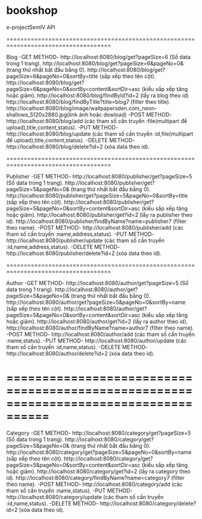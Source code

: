 # bookshop
e-projectSemIV
API

====================================================================================

Blog
-GET METHOD-
http://localhost:8080/blog/get?pageSize=6  (Số data trong 1 trang).
http://localhost:8080/blog/get?pageSize=6&pageNo=0&  (trang thứ nhất bắt đầu bằng 0).
http://localhost:8080/blog/get?pageSize=6&pageNo=0&sortBy=title  (sắp xếp theo tên cột).
http://localhost:8080/blog/get?pageSize=6&pageNo=0&sortBy=content&sortDir=asc  (kiểu sắp xếp tăng hoặc giảm).
http://localhost:8080/blog/findById?id=2  (lấy ra blog theo id)
http://localhost:8080/blog/findByTitle?title=blog7  (filter theo title).
http://localhost:8080/blog/image/wallpapersden.com_neon-shallows_5120x2880.jpg(link ảnh hoặc dowload)
-POST METHOD-
http://localhost:8080/blog/add  (các tham số cần truyền :file(multipart để upload),title,content,status).
-PUT METHOD-
http://localhost:8080/blog/update  (các tham số cần truyền :id,file(multipart để upload),title,content,status).
-DELETE METHOD-
http://localhost:8080/blog/delete?id=2  (xóa data theo id).

====================================================================================

Publisher
-GET METHOD-
http://localhost:8080/publisher/get?pageSize=5  (Số data trong 1 trang).
http://localhost:8080/publisher/get?pageSize=5&pageNo=0&  (trang thứ nhất bắt đầu bằng 0).
http://localhost:8080/publisher/get?pageSize=5&pageNo=0&sortBy=title  (sắp xếp theo tên cột).
http://localhost:8080/publisher/get?pageSize=5&pageNo=0&sortBy=content&sortDir=asc  (kiểu sắp xếp tăng hoặc giảm).
http://localhost:8080/publisher/get?id=2  (lấy ra publisher theo id).
http://localhost:8080/publisher/findByName?name=publisher7  (filter theo name).
-POST METHOD-
http://localhost:8080/publisher/add  (các tham số cần truyền :name,address,status).
-PUT METHOD-
http://localhost:8080/publisher/update  (các tham số cần truyền :id,name,address,status).
-DELETE METHOD-
http://localhost:8080/publisher/delete?id=2  (xóa data theo id).

====================================================================================

Author
-GET METHOD-
http://localhost:8080/author/get?pageSize=5  (Số data trong 1 trang).
http://localhost:8080/author/get?pageSize=5&pageNo=0&  (trang thứ nhất bắt đầu bằng 0).
http://localhost:8080/author/get?pageSize=5&pageNo=0&sortBy=name  (sắp xếp theo tên cột).
http://localhost:8080/author/get?pageSize=5&pageNo=0&sortBy=content&sortDir=asc  (kiểu sắp xếp tăng hoặc giảm).
http://localhost:8080/author/get?id=2  (lấy ra author theo id).
http://localhost:8080/author/findByName?name=author7 (filter theo name).
-POST METHOD-
http://localhost:8080/author/add  (các tham số cần truyền :name,status).
-PUT METHOD-
http://localhost:8080/author/update  (các tham số cần truyền :id,name,status).
-DELETE METHOD-
http://localhost:8080/author/delete?id=2  (xóa data theo id).

====================================================================================
====================================================================================

Category
-GET METHOD-
http://localhost:8080/category/get?pageSize=5  (Số data trong 1 trang).
http://localhost:8080/category/get?pageSize=5&pageNo=0&  (trang thứ nhất bắt đầu bằng 0).
http://localhost:8080/category/get?pageSize=5&pageNo=0&sortBy=name  (sắp xếp theo tên cột).
http://localhost:8080/category/get?pageSize=5&pageNo=0&sortBy=content&sortDir=asc  (kiểu sắp xếp tăng hoặc giảm).
http://localhost:8080/category/get?id=2  (lấy ra category theo id).
http://localhost:8080/category/findByName?name=category7 (filter theo name).
-POST METHOD-
http://localhost:8080/category/add  (các tham số cần truyền :name,status).
-PUT METHOD-
http://localhost:8080/category/update  (các tham số cần truyền :id,name,status).
-DELETE METHOD-
http://localhost:8080/category/delete?id=2  (xóa data theo id).

